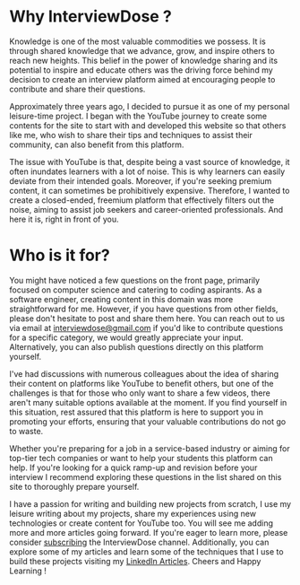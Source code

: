 # Why InterviewDose ?
Knowledge is one of the most valuable commodities we possess. It is through shared knowledge that we advance, grow, and inspire others to reach new heights. This belief in the power of knowledge sharing and its potential to inspire and educate others was the driving force behind my decision to create an interview platform aimed at encouraging people to contribute and share their questions.

Approximately three years ago, I decided to pursue it as one of my personal leisure-time project. I began with the YouTube journey to create some contents for the site to start with and developed this website so that others like me, who wish to share their tips and techniques to assist their community, can also benefit from this platform.

The issue with YouTube is that, despite being a vast source of knowledge, it often inundates learners with a lot of noise. This is why learners can easily deviate from their intended goals. Moreover, if you're seeking premium content, it can sometimes be prohibitively expensive. Therefore, I wanted to create a closed-ended, freemium platform that effectively filters out the noise, aiming to assist job seekers and career-oriented professionals. And here it is, right in front of you.

# Who is it for?
You might have noticed a few questions on the front page, primarily focused on computer science and catering to coding aspirants. As a software engineer, creating content in this domain was more straightforward for me. However, if you have questions from other fields, please don't hesitate to post and share them here. You can reach out to us via email at interviewdose@gmail.com if you'd like to contribute questions for a specific category, we would greatly appreciate your input. Alternatively, you can also publish questions directly on this platform yourself.

I've had discussions with numerous colleagues about the idea of sharing their content on platforms like YouTube to benefit others, but one of the challenges is that for those who only want to share a few videos, there aren't many suitable options available at the moment. If you find yourself in this situation, rest assured that this platform is here to support you in promoting your efforts, ensuring that your valuable contributions do not go to waste.

Whether you're preparing for a job in a service-based industry or aiming for top-tier tech companies or want to help your students this platform can help. If you're looking for a quick ramp-up and revision before your interview I recommend exploring these questions in the list shared on this site to thoroughly prepare yourself.

I have a passion for writing and building new projects from scratch, I use my leisure writing about my projects, share my experiences using new technologies or create content for YouTube too. You will see me adding more and more articles going forward. If you're eager to learn more, please consider <a href="https://www.youtube.com/c/InterviewDose" target="_blank">subscribing</a> the InterviewDose channel. Additionally, you can explore some of my articles and learn some of the techniques that I use to build these projects visiting my <a href="https://www.linkedin.com/in/sandeepsahoo/recent-activity/articles/" target="_blank">LinkedIn Articles</a>. Cheers and Happy Learning !

